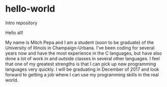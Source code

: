 # hello-world
Intro repository

Hello all!

My name is Mitch Pepa and I am a student (soon to be graduate) of the University of Illinois in Champaign-Urbana.
I've been coding for several years now and have the most experience in the C languages, but have also done a lot of work in and outside classes in several other languages. I feel that one of my greatest strengths is that I can pick up new programming languages very quickly. 
I will be graduating in December of 2017 and look forward to getting a job where I can use my programming skills in the real world.
